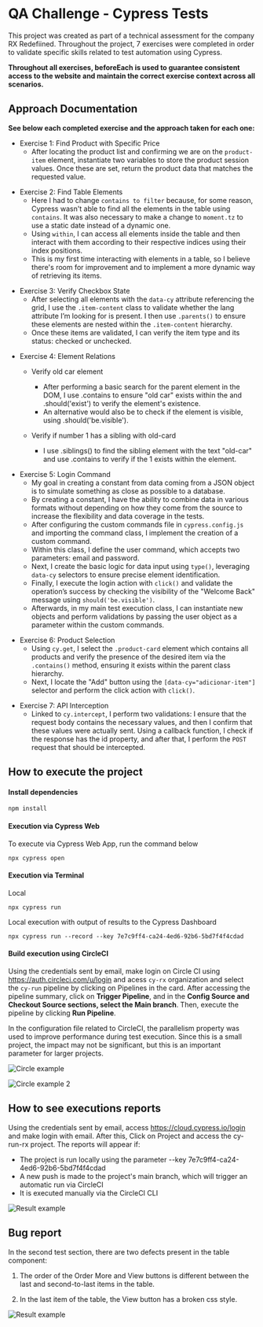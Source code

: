 # QA Challenge - Cypress Tests


This project was created as part of a technical assessment for the company RX Redefiined.
Throughout the project, 7 exercises were completed in order to validate specific skills related to test automation using Cypress.

**Throughout all exercises, beforeEach is used to guarantee consistent access to the website and maintain the correct exercise context across all scenarios.**

## Approach Documentation

**See below each completed exercise and the approach taken for each one:**

* Exercise 1: Find Product with Specific Price
  * After locating the product list and confirming we are on the `product-item` element, instantiate two variables to store the product session values. Once these are set, return the product data that matches the requested value.

<!-- pagebreak -->

* Exercise 2: Find Table Elements
  *  Here I had to change `contains to filter` because, for some reason, Cypress wasn't able to find all the elements in the table using `contains`. It was also necessary to make a change to `moment.tz` to use a static date instead of a dynamic one.
  * Using `within`, I can access all elements inside the table and then interact with them according to their respective indices using their index positions.
  * This is my first time interacting with elements in a table, so I believe there's room for improvement and to implement a more dynamic way of retrieving its items.

<!-- pagebreak -->

* Exercise 3: Verify Checkbox State
  * After selecting all elements with the `data-cy` attribute referencing the grid, I use the `.item-content` class to validate whether the lang attribute I’m looking for is present. I then use `.parents()` to ensure these elements are nested within the `.item-content` hierarchy.
  * Once these items are validated, I can verify the item type and its status: checked or unchecked.

<!-- pagebreak -->

* Exercise 4: Element Relations
  * Verify old car element
    * After performing a basic search for the parent element in the DOM, I use .contains to ensure "old car" exists within the <span> and .should('exist') to verify the element's existence.
    * An alternative would also be to check if the element is visible, using .should('be.visible').

  * Verify if number 1 has a sibling with old-card
    * I use .siblings() to find the sibling element with the text "old-car" and use .contains to verify if the 1 exists within the <span> element.
  
<!-- pagebreak --> 

* Exercise 5: Login Command
  * My goal in creating a constant from data coming from a JSON object is to simulate something as close as possible to a database.
  * By creating a constant, I have the ability to combine data in various formats without depending on how they come from the source to increase the flexibility and data coverage in the tests.
  * After configuring the custom commands file in `cypress.config.js` and importing the command class, I implement the creation of a custom command.
  * Within this class, I define the user command, which accepts two parameters: email and password.
  * Next, I create the basic logic for data input using `type()`, leveraging `data-cy` selectors to ensure precise element identification.
  * Finally, I execute the login action with `click()` and validate the operation’s success by checking the visibility of the "Welcome Back" message using `should('be.visible')`.
  * Afterwards, in my main test execution class, I can instantiate new objects and perform validations by passing the user object as a parameter within the custom commands.

<!-- pagebreak -->

* Exercise 6: Product Selection
  * Using `cy.get`, I select the `.product-card` element which contains all products and verify the presence of the desired item via the `.contains()` method, ensuring it exists within the parent class hierarchy.
  * Next, I locate the "Add" button using the `[data-cy="adicionar-item"]` selector and perform the click action with `click()`.

<!-- pagebreak -->

* Exercise 7: API Interception
  * Linked to `cy.intercept`, I perform two validations: I ensure that the request body contains the necessary values, and then I confirm that these values were actually sent. Using a callback function, I check if the response has the id property, and after that, I perform the `POST` request that should be intercepted.


## How to execute the project

#### Install dependencies
```npm install```

<!-- pagebreak -->

#### Execution via Cypress Web
To execute via Cypress Web App, run the command below
<!-- pagebreak -->

``` npx cypress open ```

<!-- pagebreak -->

#### Execution via Terminal
Local
<!-- pagebreak -->

```npx cypress run```

Local execution with output of results to the Cypress Dashboard
<!-- pagebreak -->

```npx cypress run --record --key 7e7c9ff4-ca24-4ed6-92b6-5bd7f4f4cdad```
<!-- pagebreak --->

#### Build execution using CircleCI
Using the credentials sent by email, make login on Circle CI using https://auth.circleci.com/u/login and acess `cy-rx` organization and select the `cy-run` pipeline by clicking on Pipelines in the card.
After accessing the pipeline summary, click on **Trigger Pipeline**, and in the **Config Source and Checkout Source sections, select the Main branch**.
Then, execute the pipeline by clicking **Run Pipeline**.

In the configuration file related to CircleCI, the parallelism property was used to improve performance during test execution.
Since this is a small project, the impact may not be significant, but this is an important parameter for larger projects.

![Circle example](img/circle2.png)

![Circle example 2](img/circle.png)

## How to see executions reports
Using the credentials sent by email, access https://cloud.cypress.io/login and make login with email.
After this, Click on Project and access the cy-run-rx project. The reports will appear if:

  * The project is run locally using the parameter --key 7e7c9ff4-ca24-4ed6-92b6-5bd7f4f4cdad
  * A new push is made to the project's main branch, which will trigger an automatic run via CircleCI
  * It is executed manually via the CircleCI CLI

![Result example](img/cy.dash.png)

## Bug report
In the second test section, there are two defects present in the table component:

1. The order of the Order More and View buttons is different between the last and second-to-last items in the table.

2. In the last item of the table, the View button has a broken css style.

![Result example](img/bug.png)